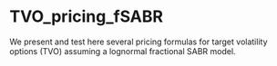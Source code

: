 # TVO_pricing_fSABR
We present and test here several pricing formulas for target volatility options (TVO) assuming a lognormal fractional SABR model.
